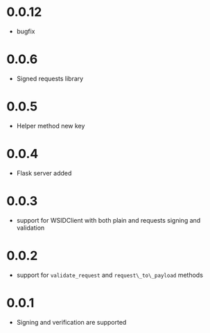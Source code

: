 # 0.0.12

* bugfix

# 0.0.6

* Signed requests library

# 0.0.5

* Helper method new key

# 0.0.4

* Flask server added

# 0.0.3
* support for WSIDClient with both plain and requests signing and validation

# 0.0.2

* support for `validate_request` and `request\_to\_payload` methods

# 0.0.1

* Signing and verification are supported
